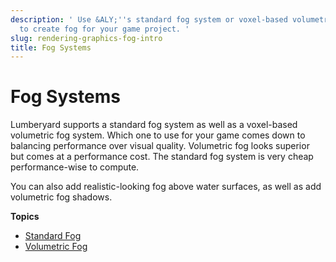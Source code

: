 ```yaml
---
description: ' Use &ALY;''s standard fog system or voxel-based volumetric fog system
  to create fog for your game project. '
slug: rendering-graphics-fog-intro
title: Fog Systems
---
```

# Fog Systems<a name="rendering-graphics-fog-intro"></a>

Lumberyard supports a standard fog system as well as a voxel\-based volumetric fog system\. Which one to use for your game comes down to balancing performance over visual quality\. Volumetric fog looks superior but comes at a performance cost\. The standard fog system is very cheap performance\-wise to compute\.

You can also add realistic\-looking fog above water surfaces, as well as add volumetric fog shadows\.

**Topics**
+ [Standard Fog](rendering-graphics-fog.md)
+ [Volumetric Fog](rendering-graphics-fog-volumetric.md)